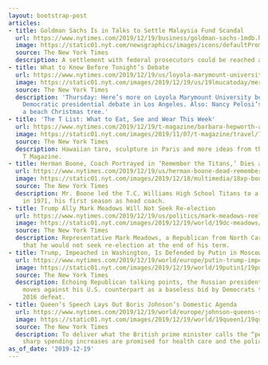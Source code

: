 ```yaml
---
layout: bootstrap-post
articles:
- title: Goldman Sachs Is in Talks to Settle Malaysia Fund Scandal
  url: https://www.nytimes.com/2019/12/19/business/goldman-sachs-1mdb.html
  image: https://static01.nyt.com/newsgraphics/images/icons/defaultPromoCrop.png
  source: The New York Times
  description: A settlement with federal prosecutors could be reached as soon as January.
- title: What to Know Before Tonight’s Debate
  url: https://www.nytimes.com/2019/12/19/us/loyola-marymount-university-debate.html
  image: https://static01.nyt.com/images/2019/12/19/us/19lmucatoday/merlin_166056066_4766f9fc-01df-4465-a060-d0ae54eb67c6-facebookJumbo.jpg
  source: The New York Times
  description: 'Thursday: Here’s more on Loyola Marymount University before tonight’s
    Democratic presidential debate in Los Angeles. Also: Nancy Pelosi’s legacy, and
    a beach Christmas tree.'
- title: 'The T List: What to Eat, See and Wear This Week'
  url: https://www.nytimes.com/2019/12/19/t-magazine/barbara-hepworth-auguste-rodin-tlist.html
  image: https://static01.nyt.com/images/2019/11/07/t-magazine/travel/7tmag-hawaii-slide-G5B4-copy/7tmag-hawaii-slide-G5B4-facebookJumbo.jpg
  source: The New York Times
  description: Hawaiian taro, sculpture in Paris and more ideas from the editors of
    T Magazine.
- title: Herman Boone, Coach Portrayed in ‘Remember the Titans,’ Dies at 84
  url: https://www.nytimes.com/2019/12/19/us/herman-boone-dead-remember-the-titans.html
  image: https://static01.nyt.com/images/2019/12/18/multimedia/18xp-boone/18xp-boone-facebookJumbo.jpg
  source: The New York Times
  description: Mr. Boone led the T.C. Williams High School Titans to a state championship
    in 1971, his first season as head coach.
- title: Trump Ally Mark Meadows Will Not Seek Re-election
  url: https://www.nytimes.com/2019/12/19/us/politics/mark-meadows-reelection-trump.html
  image: https://static01.nyt.com/images/2019/12/19/world/19dc-meadows/19dc-meadows-facebookJumbo.jpg
  source: The New York Times
  description: Representative Mark Meadows, a Republican from North Carolina, announced
    that he would not seek re-election at the end of his term.
- title: Trump, Impeached in Washington, Is Defended by Putin in Moscow
  url: https://www.nytimes.com/2019/12/19/world/europe/putin-trump-impeachment.html
  image: https://static01.nyt.com/images/2019/12/19/world/19putin1/19putin1-facebookJumbo.jpg
  source: The New York Times
  description: Echoing Republican talking points, the Russian president mocked the
    moves against his U.S. counterpart as a baseless bid by Democrats to reverse their
    2016 defeat.
- title: Queen’s Speech Lays Out Boris Johnson’s Domestic Agenda
  url: https://www.nytimes.com/2019/12/19/world/europe/johnson-queens-speech.html
  image: https://static01.nyt.com/images/2019/12/19/world/19queen1/19queen1-facebookJumbo.jpg
  source: The New York Times
  description: To deliver what the British prime minister calls the “people’s priorities,”
    sharp spending increases are promised for health care and the police.
as_of_date: '2019-12-19'
---
```


